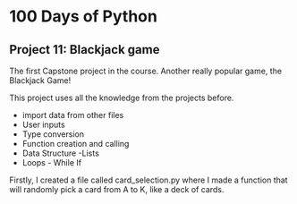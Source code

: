 # 100 Days of Python
## Project 11: Blackjack game

The first Capstone project in the course.
Another really popular game, the Blackjack Game!

This project uses all the knowledge from the projects before.
* import data from other files
* User inputs
* Type conversion
* Function creation and calling
* Data Structure -Lists
* Loops - While If

Firstly, I created a file called card_selection.py where I made a function that will randomly pick a card from A to K, like a deck of cards.
